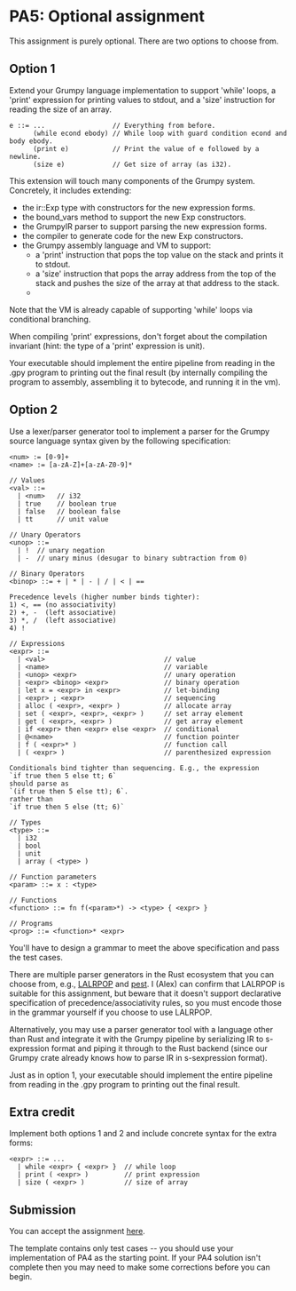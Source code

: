 # PA5: Optional assignment

This assignment is purely optional. There are two options to choose from.

## Option 1

Extend your Grumpy language implementation to support 'while' loops, a 'print' expression for printing values to stdout, and a 'size' instruction for reading the size of an array.

```
e ::= ...                 // Everything from before.
      (while econd ebody) // While loop with guard condition econd and body ebody.
      (print e)           // Print the value of e followed by a newline.
      (size e)            // Get size of array (as i32).
```

This extension will touch many components of the Grumpy system. Concretely, it includes extending:

* the ir::Exp type with constructors for the new expression forms.
* the bound_vars method to support the new Exp constructors.
* the GrumpyIR parser to support parsing the new expression forms.
* the compiler to generate code for the new Exp constructors.
* the Grumpy assembly language and VM to support:
  - a 'print' instruction that pops the top value on the stack and prints it to stdout.
  - a 'size' instruction that pops the array address from the top of the stack and pushes the size of the array at that address to the stack.
  - 
Note that the VM is already capable of supporting 'while' loops via conditional branching.

When compiling 'print' expressions, don't forget about the compilation invariant (hint: the type of a 'print' expression is unit).

Your executable should implement the entire pipeline from reading in the .gpy program to printing out the final result (by internally compiling the program to assembly, assembling it to bytecode, and running it in the vm).

## Option 2

Use a lexer/parser generator tool to implement a parser for the Grumpy source language syntax given by the following specification:

```
<num> := [0-9]+
<name> := [a-zA-Z]+[a-zA-Z0-9]*

// Values
<val> ::=
  | <num>   // i32
  | true    // boolean true
  | false   // boolean false
  | tt      // unit value

// Unary Operators
<unop> ::=
  | !  // unary negation
  | -  // unary minus (desugar to binary subtraction from 0)

// Binary Operators
<binop> ::= + | * | - | / | < | ==

Precedence levels (higher number binds tighter):
1) <, == (no associativity)
2) +, -  (left associative)
3) *, /  (left associative)
4) !

// Expressions 
<expr> ::=
  | <val>                              // value
  | <name>                             // variable
  | <unop> <expr>                      // unary operation
  | <expr> <binop> <expr>              // binary operation
  | let x = <expr> in <expr>           // let-binding
  | <expr> ; <expr>                    // sequencing
  | alloc ( <expr>, <expr> )           // allocate array
  | set ( <expr>, <expr>, <expr> )     // set array element
  | get ( <expr>, <expr> )             // get array element
  | if <expr> then <expr> else <expr>  // conditional
  | @<name>                            // function pointer
  | f ( <expr>* )                      // function call
  | ( <expr> )                         // parenthesized expression

Conditionals bind tighter than sequencing. E.g., the expression
`if true then 5 else tt; 6`
should parse as
`(if true then 5 else tt); 6`.
rather than
`if true then 5 else (tt; 6)`

// Types 
<type> ::=
  | i32
  | bool
  | unit
  | array ( <type> )
  
// Function parameters
<param> ::= x : <type>

// Functions
<function> ::= fn f(<param>*) -> <type> { <expr> }

// Programs
<prog> ::= <function>* <expr>
```

You'll have to design a grammar to meet the above specification and pass the test cases.

There are multiple parser generators in the Rust ecosystem that you can choose from, e.g., [LALRPOP](https://github.com/lalrpop/lalrpop) and [pest](https://github.com/pest-parser/pest). I (Alex) can confirm that LALRPOP is suitable for this assignment, but beware that it doesn't support declarative specification of precedence/associativity rules, so you must encode those in the grammar yourself if you choose to use LALRPOP.

Alternatively, you may use a parser generator tool with a language other than Rust and integrate it with the Grumpy pipeline by serializing IR to s-expression format and piping it through to the Rust backend (since our Grumpy crate already knows how to parse IR in s-sexpression format).

Just as in option 1, your executable should implement the entire pipeline from reading in the .gpy program to printing out the final result.

## Extra credit

Implement both options 1 and 2 and include concrete syntax for the extra forms:

```
<expr> ::= ...
  | while <expr> { <expr> }  // while loop
  | print ( <expr> )         // print expression
  | size ( <expr> )          // size of array
```

## Submission
   
You can accept the assignment [here](https://classroom.github.com/a/-wttYxuF).

The template contains only test cases -- you should use your implementation of PA4 as the starting point. If your PA4 solution isn't complete then you may need to make some corrections before you can begin.
